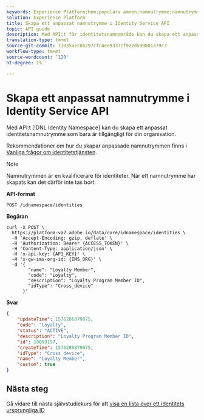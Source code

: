 ```yaml
---
keywords: Experience Platform;hem;populära ämnen;namnutrymme;namnutrymme;namnutrymmen;namnutrymmen;namnutrymmen;namnområde;namnområde för identitet;identitet;identitet
solution: Experience Platform
title: Skapa ett anpassat namnutrymme i Identity Service API
topic: API guide
description: Med API:t för identitetsnamnområde kan du skapa ett anpassat identitetsnamnutrymme som bara är tillgängligt för din organisation.
translation-type: tm+mt
source-git-commit: 73035aec86297cfc4ee9337cf922d599001379c3
workflow-type: tm+mt
source-wordcount: '120'
ht-degree: 1%

---
```



# Skapa ett anpassat namnutrymme i Identity Service API

Med API:t [!DNL Identity Namespace] kan du skapa ett anpassat identitetsnamnutrymme som bara är tillgängligt för din organisation.

Rekommendationer om hur du skapar anpassade namnutrymmen finns i [Vanliga frågor om identitetstjänsten](../troubleshooting-guide.md).

>[!NOTE]
>
>Namnutrymmen är en kvalificerare för identiteter. När ett namnutrymme har skapats kan det därför inte tas bort.

**API-format**

```http
POST /idnamespace/identities
```

**Begäran**

```shell
curl -X POST \
  https://platform-va7.adobe.io/data/core/idnamespace/identities \
  -H 'Accept-Encoding: gzip, deflate' \
  -H 'Authorization: Bearer {ACCESS_TOKEN}' \
  -H 'Content-Type: application/json' \
  -H 'x-api-key: {API_KEY}' \
  -H 'x-gw-ims-org-id: {IMS_ORG}' \
  -d '{
        "name": "Loyalty Member",
        "code": "Loyalty",
        "description": "Loyalty Program Member ID",
        "idType": "Cross_device"
      }'
```

**Svar**

```json
{
    "updateTime": 1576286879075,
    "code": "Loyalty",
    "status": "ACTIVE",
    "description": "Loyalty Program Member ID",
    "id": 10093197,
    "createTime": 1576286879075,
    "idType": "Cross_device",
    "name": "Loyalty Member",
    "custom": true
}
```

## Nästa steg

Gå vidare till nästa självstudiekurs för att [visa en lista över ett identitets ursprungliga ID](./list-native-id.md)